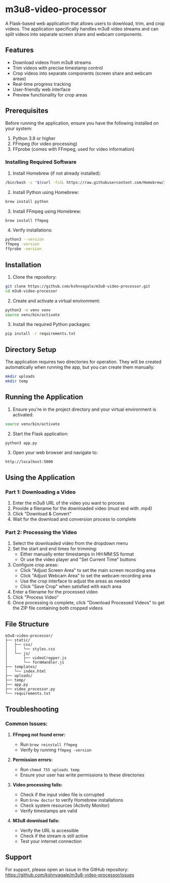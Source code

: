# m3u8-video-processor

A Flask-based web application that allows users to download, trim, and crop videos. The application specifically handles m3u8 video streams and can split videos into separate screen share and webcam components.

## Features

- Download videos from m3u8 streams
- Trim videos with precise timestamp control
- Crop videos into separate components (screen share and webcam areas)
- Real-time progress tracking
- User-friendly web interface
- Preview functionality for crop areas

## Prerequisites

Before running the application, ensure you have the following installed on your system:

1. Python 3.8 or higher
2. FFmpeg (for video processing)
3. FFprobe (comes with FFmpeg, used for video information)

### Installing Required Software

1. Install Homebrew (if not already installed):
```bash
/bin/bash -c "$(curl -fsSL https://raw.githubusercontent.com/Homebrew/install/HEAD/install.sh)"
```

2. Install Python using Homebrew:
```bash
brew install python
```

3. Install FFmpeg using Homebrew:
```bash
brew install ffmpeg
```

4. Verify installations:
```bash
python3 --version
ffmpeg -version
ffprobe -version
```

## Installation

1. Clone the repository:
```bash
git clone https://github.com/kshnvagale/m3u8-video-processor.git
cd m3u8-video-processor
```

2. Create and activate a virtual environment:
```bash
python3 -m venv venv
source venv/bin/activate
```

3. Install the required Python packages:
```bash
pip install -r requirements.txt
```

## Directory Setup

The application requires two directories for operation. They will be created automatically when running the app, but you can create them manually:

```bash
mkdir uploads
mkdir temp
```

## Running the Application

1. Ensure you're in the project directory and your virtual environment is activated:
```bash
source venv/bin/activate
```

2. Start the Flask application:
```bash
python3 app.py
```

3. Open your web browser and navigate to:
```
http://localhost:5000
```

## Using the Application

### Part 1: Downloading a Video

1. Enter the m3u8 URL of the video you want to process
2. Provide a filename for the downloaded video (must end with .mp4)
3. Click "Download & Convert"
4. Wait for the download and conversion process to complete

### Part 2: Processing the Video

1. Select the downloaded video from the dropdown menu
2. Set the start and end times for trimming:
   - Either manually enter timestamps in HH:MM:SS format
   - Or use the video player and "Set Current Time" buttons
3. Configure crop areas:
   - Click "Adjust Screen Area" to set the main screen recording area
   - Click "Adjust Webcam Area" to set the webcam recording area
   - Use the crop interface to adjust the areas as needed
   - Click "Save Crop" when satisfied with each area
4. Enter a filename for the processed video
5. Click "Process Video"
6. Once processing is complete, click "Download Processed Videos" to get the ZIP file containing both cropped videos

## File Structure

```
m3u8-video-processor/
├── static/
│   ├── css/
│   │   └── styles.css
│   └── js/
│       ├── videoCropper.js
│       └── formHandler.js
├── templates/
│   └── index.html
├── uploads/
├── temp/
├── app.py
├── video_processor.py
└── requirements.txt
```

## Troubleshooting

### Common Issues:

1. **FFmpeg not found error:**
   - Run `brew reinstall ffmpeg`
   - Verify by running `ffmpeg -version`

2. **Permission errors:**
   - Run `chmod 755 uploads temp`
   - Ensure your user has write permissions to these directories

3. **Video processing fails:**
   - Check if the input video file is corrupted
   - Run `brew doctor` to verify Homebrew installations
   - Check system resources (Activity Monitor)
   - Verify timestamps are valid

4. **M3u8 download fails:**
   - Verify the URL is accessible
   - Check if the stream is still active
   - Test your internet connection

## Support

For support, please open an issue in the GitHub repository: https://github.com/kshnvagale/m3u8-video-processor/issues